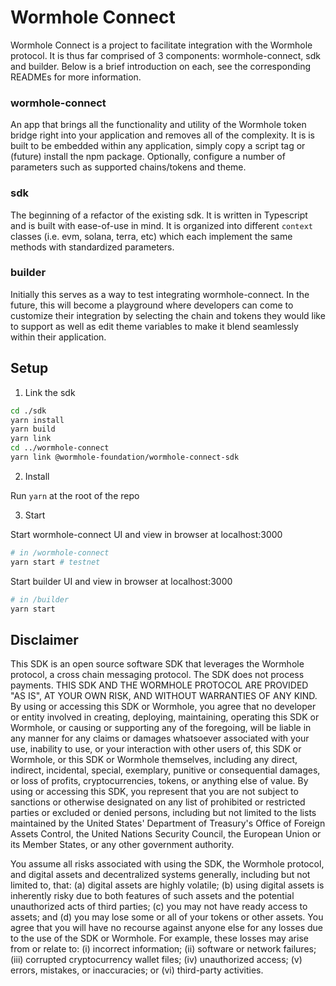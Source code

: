 # Wormhole Connect

Wormhole Connect is a project to facilitate integration with the Wormhole protocol. It is thus far comprised of 3 components: wormhole-connect, sdk and builder. Below is a brief introduction on each, see the corresponding READMEs for more information.

### wormhole-connect

An app that brings all the functionality and utility of the Wormhole token bridge right into your application and removes all of the complexity. It is is built to be embedded within any application, simply copy a script tag or (future) install the npm package. Optionally, configure a number of parameters such as supported chains/tokens and theme.

### sdk

The beginning of a refactor of the existing sdk. It is written in Typescript and is built with ease-of-use in mind. It is organized into different `context` classes (i.e. evm, solana, terra, etc) which each implement the same methods with standardized parameters.

### builder

Initially this serves as a way to test integrating wormhole-connect. In the future, this will become a playground where developers can come to customize their integration by selecting the chain and tokens they would like to support as well as edit theme variables to make it blend seamlessly within their application.

## Setup

1) Link the sdk

```bash
cd ./sdk
yarn install
yarn build
yarn link
cd ../wormhole-connect
yarn link @wormhole-foundation/wormhole-connect-sdk
```

2) Install

Run `yarn` at the root of the repo

3) Start

Start wormhole-connect UI and view in browser at localhost:3000
```bash
# in /wormhole-connect
yarn start # testnet
```

Start builder UI and view in browser at localhost:3000
```bash
# in /builder
yarn start
```

## Disclaimer

This SDK is an open source software SDK that leverages the Wormhole protocol, a cross chain messaging protocol. The SDK does not process payments. THIS SDK AND THE WORMHOLE PROTOCOL ARE PROVIDED "AS IS", AT YOUR OWN RISK, AND WITHOUT WARRANTIES OF ANY KIND. By using or accessing this SDK or Wormhole, you agree that no developer or entity involved in creating, deploying, maintaining, operating this SDK or Wormhole, or causing or supporting any of the foregoing, will be liable in any manner for any claims or damages whatsoever associated with your use, inability to use, or your interaction with other users of, this SDK or Wormhole, or this SDK or Wormhole themselves, including any direct, indirect, incidental, special, exemplary, punitive or consequential damages, or loss of profits, cryptocurrencies, tokens, or anything else of value. By using or accessing this SDK, you represent that you are not subject to sanctions or otherwise designated on any list of prohibited or restricted parties or excluded or denied persons, including but not limited to the lists maintained by the United States' Department of Treasury's Office of Foreign Assets Control, the United Nations Security Council, the European Union or its Member States, or any other government authority.

You assume all risks associated with using the SDK, the Wormhole protocol, and digital assets and decentralized systems generally, including but not limited to, that: (a) digital assets are highly volatile; (b) using digital assets is inherently risky due to both features of such assets and the potential unauthorized acts of third parties; (c) you may not have ready access to assets; and (d) you may lose some or all of your tokens or other assets. You agree that you will have no recourse against anyone else for any losses due to the use of the SDK or Wormhole. For example, these losses may arise from or relate to: (i) incorrect information; (ii) software or network failures; (iii) corrupted cryptocurrency wallet files; (iv) unauthorized access; (v) errors, mistakes, or inaccuracies; or (vi) third-party activities.
